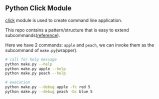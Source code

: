 ## Python Click Module

[click](https://click.palletsprojects.com/en/8.0.x/) module is used to create command line application.

This repo contains a pattern/structure that is easy to extend subcommands([reference](https://click.palletsprojects.com/en/8.0.x/commands/#custom-multi-commands)). 

Here we have 2 commands: `apple` and `peach`, we can invoke them as the subcommand of `make.py`(wrapper).

```bash
# call for help message
python make.py --help
python make.py apple --help
python make.py peach --help

# execution
python make.py --debug apple -fc red 5
python make.py --debug peach -bc blue 5
```